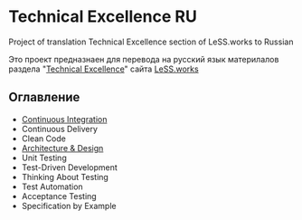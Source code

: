 # Technical Excellence RU
Project of translation Technical Excellence section of LeSS.works to Russian

Это проект предназнаен для перевода на русский язык материлалов раздела "[Technical Excellence](https://less.works/less/technical-excellence/index.html)" сайта [LeSS.works](https://less.works)

## Оглавление

- [Continuous Integration](ci)
- Continuous Delivery
- Clean Code
- [Architecture & Design](a-n-d)
- Unit Testing
- Test-Driven Development
- Thinking About Testing
- Test Automation
- Acceptance Testing
- Specification by Example